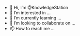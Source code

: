 - 👋 Hi, I’m @KnowledgeStation
- 👀 I’m interested in ...
- 🌱 I’m currently learning ...
- 💞️ I’m looking to collaborate on ...
- 📫 How to reach me ...

<!---
KnowledgeStation/KnowledgeStation is a ✨ special ✨ repository because its `README.md` (this file) appears on your GitHub profile.
You can click the Preview link to take a look at your changes.
--->
